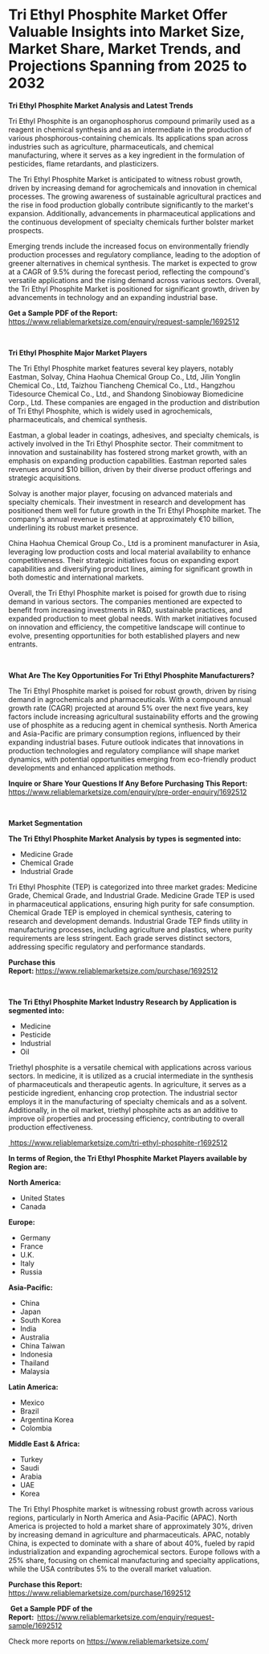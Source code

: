 <p><h1>Tri Ethyl Phosphite Market Offer Valuable Insights into Market Size, Market Share, Market Trends, and Projections Spanning from 2025 to 2032</h1></p><p><strong>Tri Ethyl Phosphite Market Analysis and Latest Trends</strong></p>
<p><p>Tri Ethyl Phosphite is an organophosphorus compound primarily used as a reagent in chemical synthesis and as an intermediate in the production of various phosphorous-containing chemicals. Its applications span across industries such as agriculture, pharmaceuticals, and chemical manufacturing, where it serves as a key ingredient in the formulation of pesticides, flame retardants, and plasticizers.</p><p>The Tri Ethyl Phosphite Market is anticipated to witness robust growth, driven by increasing demand for agrochemicals and innovation in chemical processes. The growing awareness of sustainable agricultural practices and the rise in food production globally contribute significantly to the market's expansion. Additionally, advancements in pharmaceutical applications and the continuous development of specialty chemicals further bolster market prospects.</p><p>Emerging trends include the increased focus on environmentally friendly production processes and regulatory compliance, leading to the adoption of greener alternatives in chemical synthesis. The market is expected to grow at a CAGR of 9.5% during the forecast period, reflecting the compound's versatile applications and the rising demand across various sectors. Overall, the Tri Ethyl Phosphite Market is positioned for significant growth, driven by advancements in technology and an expanding industrial base.</p></p>
<p><strong>Get a Sample PDF of the Report:&nbsp;</strong> <a href="https://www.reliablemarketsize.com/enquiry/request-sample/1692512?utm_campaign=1845&utm_medium=2&utm_source=Github&utm_content=ia&utm_term=08012025&utm_id=tri-ethyl-phosphite">https://www.reliablemarketsize.com/enquiry/request-sample/1692512</a></p>
<p>&nbsp;</p>
<p><strong>Tri Ethyl Phosphite Major Market Players</strong></p>
<p><p>The Tri Ethyl Phosphite market features several key players, notably Eastman, Solvay, China Haohua Chemical Group Co., Ltd, Jilin Yonglin Chemical Co., Ltd, Taizhou Tiancheng Chemical Co., Ltd., Hangzhou Tidesource Chemical Co., Ltd., and Shandong Sinobioway Biomedicine Corp., Ltd. These companies are engaged in the production and distribution of Tri Ethyl Phosphite, which is widely used in agrochemicals, pharmaceuticals, and chemical synthesis.</p><p>Eastman, a global leader in coatings, adhesives, and specialty chemicals, is actively involved in the Tri Ethyl Phosphite sector. Their commitment to innovation and sustainability has fostered strong market growth, with an emphasis on expanding production capabilities. Eastman reported sales revenues around $10 billion, driven by their diverse product offerings and strategic acquisitions.</p><p>Solvay is another major player, focusing on advanced materials and specialty chemicals. Their investment in research and development has positioned them well for future growth in the Tri Ethyl Phosphite market. The company's annual revenue is estimated at approximately €10 billion, underlining its robust market presence.</p><p>China Haohua Chemical Group Co., Ltd is a prominent manufacturer in Asia, leveraging low production costs and local material availability to enhance competitiveness. Their strategic initiatives focus on expanding export capabilities and diversifying product lines, aiming for significant growth in both domestic and international markets.</p><p>Overall, the Tri Ethyl Phosphite market is poised for growth due to rising demand in various sectors. The companies mentioned are expected to benefit from increasing investments in R&D, sustainable practices, and expanded production to meet global needs. With market initiatives focused on innovation and efficiency, the competitive landscape will continue to evolve, presenting opportunities for both established players and new entrants.</p></p>
<p>&nbsp;</p>
<p><strong>What Are The Key Opportunities For Tri Ethyl Phosphite Manufacturers?</strong></p>
<p><p>The Tri Ethyl Phosphite market is poised for robust growth, driven by rising demand in agrochemicals and pharmaceuticals. With a compound annual growth rate (CAGR) projected at around 5% over the next five years, key factors include increasing agricultural sustainability efforts and the growing use of phosphite as a reducing agent in chemical synthesis. North America and Asia-Pacific are primary consumption regions, influenced by their expanding industrial bases. Future outlook indicates that innovations in production technologies and regulatory compliance will shape market dynamics, with potential opportunities emerging from eco-friendly product developments and enhanced application methods.</p></p>
<p><strong>Inquire or Share Your Questions If Any Before Purchasing This Report:</strong> <a href="https://www.reliablemarketsize.com/enquiry/pre-order-enquiry/1692512?utm_campaign=1845&utm_medium=2&utm_source=Github&utm_content=ia&utm_term=08012025&utm_id=tri-ethyl-phosphite">https://www.reliablemarketsize.com/enquiry/pre-order-enquiry/1692512</a></p>
<p>&nbsp;</p>
<p><strong>Market Segmentation</strong></p>
<p><strong>The Tri Ethyl Phosphite Market Analysis by types is segmented into:</strong></p>
<p><ul><li>Medicine Grade</li><li>Chemical Grade</li><li>Industrial Grade</li></ul></p>
<p><p>Tri Ethyl Phosphite (TEP) is categorized into three market grades: Medicine Grade, Chemical Grade, and Industrial Grade. Medicine Grade TEP is used in pharmaceutical applications, ensuring high purity for safe consumption. Chemical Grade TEP is employed in chemical synthesis, catering to research and development demands. Industrial Grade TEP finds utility in manufacturing processes, including agriculture and plastics, where purity requirements are less stringent. Each grade serves distinct sectors, addressing specific regulatory and performance standards.</p></p>
<p><strong>Purchase this Report:&nbsp;</strong><a href="https://www.reliablemarketsize.com/purchase/1692512?utm_campaign=1845&utm_medium=2&utm_source=Github&utm_content=ia&utm_term=08012025&utm_id=tri-ethyl-phosphite">https://www.reliablemarketsize.com/purchase/1692512</a></p>
<p>&nbsp;</p>
<p><strong>The Tri Ethyl Phosphite Market Industry Research by Application is segmented into:</strong></p>
<p><ul><li>Medicine</li><li>Pesticide</li><li>Industrial</li><li>Oil</li></ul></p>
<p><p>Triethyl phosphite is a versatile chemical with applications across various sectors. In medicine, it is utilized as a crucial intermediate in the synthesis of pharmaceuticals and therapeutic agents. In agriculture, it serves as a pesticide ingredient, enhancing crop protection. The industrial sector employs it in the manufacturing of specialty chemicals and as a solvent. Additionally, in the oil market, triethyl phosphite acts as an additive to improve oil properties and processing efficiency, contributing to overall production effectiveness.</p></p>
<p><a href="https://www.reliablemarketsize.com/tri-ethyl-phosphite-r1692512?utm_campaign=1845&utm_medium=2&utm_source=Github&utm_content=ia&utm_term=08012025&utm_id=tri-ethyl-phosphite">&nbsp;https://www.reliablemarketsize.com/tri-ethyl-phosphite-r1692512</a></p>
<p><strong>In terms of Region, the Tri Ethyl Phosphite Market Players available by Region are:</strong></p>
<p>
    <p> <strong> North America: </strong>
        <ul>
            <li>United States</li>
            <li>Canada</li>
        </ul>
        </p> 
    <p> <strong> Europe: </strong>
        <ul>
            <li>Germany</li>
            <li>France</li>
            <li>U.K.</li>
            <li>Italy</li>
            <li>Russia</li>
        </ul>
        </p> 
    <p> <strong> Asia-Pacific: </strong>
        <ul>
            <li>China</li>
            <li>Japan</li>
            <li>South Korea</li>
            <li>India</li>
            <li>Australia</li>
            <li>China Taiwan</li>
            <li>Indonesia</li>
            <li>Thailand</li>
            <li>Malaysia</li>
        </ul>
        </p> 
    <p> <strong> Latin America: </strong>
        <ul>
            <li>Mexico</li>
            <li>Brazil</li>
            <li>Argentina Korea</li>
            <li>Colombia</li>
        </ul>
        </p> 
    <p> <strong> Middle East & Africa: </strong>
        <ul>
            <li>Turkey</li>
            <li>Saudi</li>
            <li>Arabia</li>
            <li>UAE</li>
            <li>Korea</li>
        </ul>
    </p>
    </p>
<p><p>The Tri Ethyl Phosphite market is witnessing robust growth across various regions, particularly in North America and Asia-Pacific (APAC). North America is projected to hold a market share of approximately 30%, driven by increasing demand in agriculture and pharmaceuticals. APAC, notably China, is expected to dominate with a share of about 40%, fueled by rapid industrialization and expanding agrochemical sectors. Europe follows with a 25% share, focusing on chemical manufacturing and specialty applications, while the USA contributes 5% to the overall market valuation.</p></p>
<p><strong>Purchase this Report: </strong><a href="https://www.reliablemarketsize.com/purchase/1692512?utm_campaign=1845&utm_medium=2&utm_source=Github&utm_content=ia&utm_term=08012025&utm_id=tri-ethyl-phosphite">https://www.reliablemarketsize.com/purchase/1692512</a></p>
<p>&nbsp;<strong>Get a Sample PDF of the Report:&nbsp;&nbsp;</strong><a href="https://www.reliablemarketsize.com/enquiry/request-sample/1692512?utm_campaign=1845&utm_medium=2&utm_source=Github&utm_content=ia&utm_term=08012025&utm_id=tri-ethyl-phosphite">https://www.reliablemarketsize.com/enquiry/request-sample/1692512</a></p>
<p><strong></strong></p>
<p>Check more reports on <a href="https://www.reliablemarketsize.com/?utm_campaign=1845&utm_medium=2&utm_source=Github&utm_content=ia&utm_term=08012025&utm_id=tri-ethyl-phosphite">https://www.reliablemarketsize.com/</a></p>
